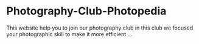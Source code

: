 # Photography-Club-Photopedia
This website help you to join our photography club in this club we focused your photographic skill to make it more efficient ...

